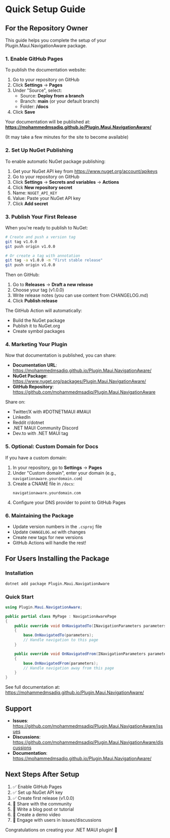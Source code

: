 # Quick Setup Guide

## For the Repository Owner

This guide helps you complete the setup of your Plugin.Maui.NavigationAware package.

### 1. Enable GitHub Pages

To publish the documentation website:

1. Go to your repository on GitHub
2. Click **Settings** → **Pages**
3. Under "Source", select:
   - Source: **Deploy from a branch**
   - Branch: **main** (or your default branch)
   - Folder: **/docs**
4. Click **Save**

Your documentation will be published at:
**https://mohammedmsadiq.github.io/Plugin.Maui.NavigationAware/**

(It may take a few minutes for the site to become available)

### 2. Set Up NuGet Publishing

To enable automatic NuGet package publishing:

1. Get your NuGet API key from https://www.nuget.org/account/apikeys
2. Go to your repository on GitHub
3. Click **Settings** → **Secrets and variables** → **Actions**
4. Click **New repository secret**
5. Name: `NUGET_API_KEY`
6. Value: Paste your NuGet API key
7. Click **Add secret**

### 3. Publish Your First Release

When you're ready to publish to NuGet:

```bash
# Create and push a version tag
git tag v1.0.0
git push origin v1.0.0

# Or create a tag with annotation
git tag -a v1.0.0 -m "First stable release"
git push origin v1.0.0
```

Then on GitHub:
1. Go to **Releases** → **Draft a new release**
2. Choose your tag (v1.0.0)
3. Write release notes (you can use content from CHANGELOG.md)
4. Click **Publish release**

The GitHub Action will automatically:
- Build the NuGet package
- Publish it to NuGet.org
- Create symbol packages

### 4. Marketing Your Plugin

Now that documentation is published, you can share:

- **Documentation URL**: https://mohammedmsadiq.github.io/Plugin.Maui.NavigationAware/
- **NuGet Package**: https://www.nuget.org/packages/Plugin.Maui.NavigationAware/
- **GitHub Repository**: https://github.com/mohammedmsadiq/Plugin.Maui.NavigationAware

Share on:
- Twitter/X with #DOTNETMAUI #MAUI
- LinkedIn
- Reddit r/dotnet
- .NET MAUI Community Discord
- Dev.to with .NET MAUI tag

### 5. Optional: Custom Domain for Docs

If you have a custom domain:

1. In your repository, go to **Settings** → **Pages**
2. Under "Custom domain", enter your domain (e.g., `navigationaware.yourdomain.com`)
3. Create a CNAME file in `/docs`:
   ```
   navigationaware.yourdomain.com
   ```
4. Configure your DNS provider to point to GitHub Pages

### 6. Maintaining the Package

- Update version numbers in the `.csproj` file
- Update `CHANGELOG.md` with changes
- Create new tags for new versions
- GitHub Actions will handle the rest!

## For Users Installing the Package

### Installation

```bash
dotnet add package Plugin.Maui.NavigationAware
```

### Quick Start

```csharp
using Plugin.Maui.NavigationAware;

public partial class MyPage : NavigationAwarePage
{
    public override void OnNavigatedTo(INavigationParameters parameters)
    {
        base.OnNavigatedTo(parameters);
        // Handle navigation to this page
    }

    public override void OnNavigatedFrom(INavigationParameters parameters)
    {
        base.OnNavigatedFrom(parameters);
        // Handle navigation away from this page
    }
}
```

See full documentation at: https://mohammedmsadiq.github.io/Plugin.Maui.NavigationAware/

## Support

- **Issues**: https://github.com/mohammedmsadiq/Plugin.Maui.NavigationAware/issues
- **Discussions**: https://github.com/mohammedmsadiq/Plugin.Maui.NavigationAware/discussions
- **Documentation**: https://mohammedmsadiq.github.io/Plugin.Maui.NavigationAware/

## Next Steps After Setup

1. ✅ Enable GitHub Pages
2. ✅ Set up NuGet API key
3. ✅ Create first release (v1.0.0)
4. 📢 Share with the community
5. 📝 Write a blog post or tutorial
6. 🎥 Create a demo video
7. 💬 Engage with users in issues/discussions

Congratulations on creating your .NET MAUI plugin! 🎉
